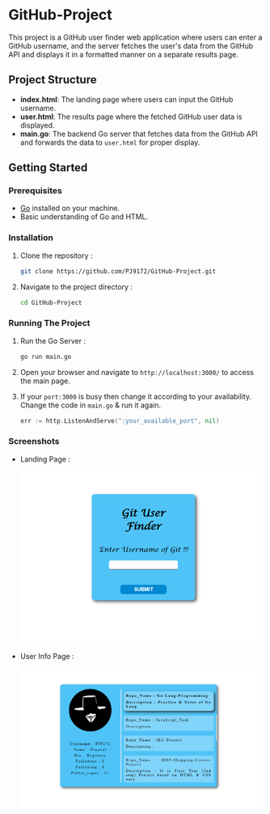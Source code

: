 # GitHub-Project

This project is a GitHub user finder web application where users can enter a GitHub username, and the server fetches the user's data from the GitHub API and displays it in a formatted manner on a separate results page.

## Project Structure

- **index.html**: The landing page where users can input the GitHub username.
- **user.html**: The results page where the fetched GitHub user data is displayed.
- **main.go**: The backend Go server that fetches data from the GitHub API and forwards the data to `user.html` for proper display.


## Getting Started

### Prerequisites

- [Go](https://golang.org/) installed on your machine.
- Basic understanding of Go and HTML.

### Installation

1. Clone the repository :
   ```bash
   git clone https://github.com/PJ9172/GitHub-Project.git
   ```
2. Navigate to the project directory :
    ```bash
    cd GitHub-Project
    ```
### Running The Project

1. Run the Go Server : 
    ```bash
    go run main.go
    ```
2. Open your browser and navigate to `http://localhost:3000/` to access the main page.

3. If your `port:3000` is busy then change it according to your availability. Change the code in `main.go` & run it again.
   ```go
   err := http.ListenAndServe(":your_available_port", nil)
   ```
### Screenshots

- Landing Page : 

   ![landing_page](screenshots/landing_page.png)

- User Info Page : 

   ![user_info](screenshots/user_info.png)